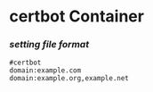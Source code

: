 # certbot Container

### _setting file format_

```
#certbot
domain:example.com
domain:example.org,example.net
```


